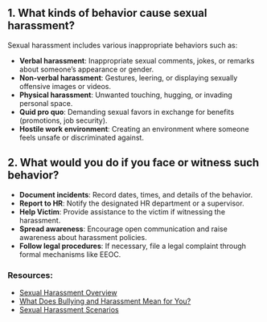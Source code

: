 ## 1. What kinds of behavior cause sexual harassment?

Sexual harassment includes various inappropriate behaviors such as:

- **Verbal harassment**: Inappropriate sexual comments, jokes, or remarks about someone’s appearance or gender.
- **Non-verbal harassment**: Gestures, leering, or displaying sexually offensive images or videos.
- **Physical harassment**: Unwanted touching, hugging, or invading personal space.
- **Quid pro quo**: Demanding sexual favors in exchange for benefits (promotions, job security).
- **Hostile work environment**: Creating an environment where someone feels unsafe or discriminated against.



## 2. What would you do if you face or witness such behavior?

- **Document incidents**: Record dates, times, and details of the behavior.
- **Report to HR**: Notify the designated HR department or a supervisor.
- **Help Victim**: Provide assistance to the victim if witnessing the harassment.
- **Spread awareness**: Encourage open communication and raise awareness about harassment policies.
- **Follow legal procedures**: If necessary, file a legal complaint through formal mechanisms like EEOC.



### Resources:
- [Sexual Harassment Overview](https://www.youtube.com/watch?v=Ue3BTGW3uRQ)
- [What Does Bullying and Harassment Mean for You?](https://www.youtube.com/watch?v=u7e2c6v1oDs)
- [Sexual Harassment Scenarios](https://www.youtube.com/watch?v=o3FhoCz-FbA)
